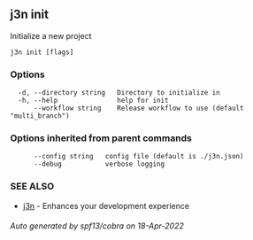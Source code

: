 ## j3n init

Initialize a new project

```
j3n init [flags]
```

### Options

```
  -d, --directory string   Directory to initialize in
  -h, --help               help for init
      --workflow string    Release workflow to use (default "multi_branch")
```

### Options inherited from parent commands

```
      --config string   config file (default is ./j3n.json)
      --debug           verbose logging
```

### SEE ALSO

* [j3n](j3n.md)     - Enhances your development experience

###### Auto generated by spf13/cobra on 18-Apr-2022
